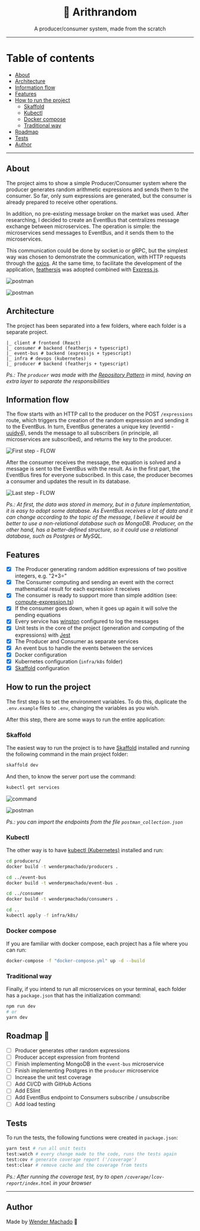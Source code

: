 <h1 align="center">🎲 Arithrandom</h1>

<p align="center">A producer/consumer system, made from the scratch</p>

___

Table of contents
=================
<!--ts-->
   * [About](#About)
   * [Architecture](#architecture)
   * [Information flow](#information-flow)
   * [Features](#features)
   * [How to run the project](#how-to-run-the-project)
      * [Skaffold](#skaffold)
      * [Kubectl](#kubectl)
      * [Docker compose](#docker-compose)
      * [Traditional way](#traditional-way)
   * [Roadmap](#roadmap-)
   * [Tests](#tests)
   * [Author](#author)
<!--te-->

____

## About

The project aims to show a simple Producer/Consumer system where the producer generates random arithmetic expressions and sends them to the consumer. So far, only sum expressions are generated, but the consumer is already prepared to receive other operations.

In addition, no pre-existing message broker on the market was used. After researching, I decided to create an EventBus that centralizes message exchange between microservices. The operation is simple: the microservices send messages to EventBus, and it sends them to the microservices.

This communication could be done by socket.io or gRPC, but the simplest way was chosen to demonstrate the communication, with HTTP requests through the [axios](https://github.com/axios/axios). At the same time, to facilitate the development of the application, [feathersjs](https://feathersjs.com/) was adopted combined with [Express.js](http://expressjs.com/).

![postman](.github/images/postman2.jpg)

![postman](.github/images/postman3.jpg)

## Architecture

The project has been separated into a few folders, where each folder is a separate project.

```
|_ client # frontend (React)
|_ consumer # backend (featherjs + typescript)
|_ event-bus # backend (expressjs + typescript)
|_ infra # devops (kubernetes)
|_ producer # backend (featherjs + typescript)
```

*Ps.: The `producer` was made with the [Repository Pattern](https://martinfowler.com/eaaCatalog/repository.html) in mind, having an extra layer to separate the responsibilities*

## Information flow

The flow starts with an HTTP call to the producer on the POST `/expressions` route, which triggers the creation of the random expression and sending it to the EventBus. In turn, EventBus generates a unique key (eventId - [uuidv4](https://github.com/uuidjs/uuid)), sends the message to all subscribers (in principle, all microservices are subscribed), and returns the key to the producer.

![First step - FLOW](.github/images/flow1.jpg)

After the consumer receives the message, the equation is solved and a message is sent to the EventBus with the result. As in the first part, the EventBus fires for everyone subscribed. In this case, the producer becomes a consumer and updates the result in its database.

![Last step - FLOW](.github/images/flow2.jpg)

*Ps.: At first, the data was stored in memory, but in a future implementation, it is easy to adopt some database. As EventBus receives a lot of data and it can change according to the topic of the message, I believe it would be better to use a non-relational database such as MongoDB. Producer, on the other hand, has a better-defined structure, so it could use a relational database, such as Postgres or MySQL.*

## Features
* [x] The Producer generating random addition expressions of two positive integers, e.g. "2+3="
* [x] The Consumer computing and sending an event with the correct mathematical result for each expression it receives
* [x] The consumer is ready to support more than simple addition (see: [compute-expression.ts](./consumer/src/services/compute/compute-expression.ts))
* [x] If the consumer goes down, when it goes up again it will solve the pending equations
* [x] Every service has [winston](https://github.com/winstonjs/winston) configured to log the messages
* [x] Unit tests in the core of the project (generation and computing of the expressions) with [Jest](https://jestjs.io/)
* [x] The Producer and Consumer as separate services
* [x] An event bus to handle the events between the services
* [x] Docker configuration
* [x] Kubernetes configuration (`infra/k8s` folder)
* [x] [Skaffold](https://skaffold.dev) configuration

## How to run the project

The first step is to set the environment variables. To do this, duplicate the `.env.example` files to `.env`, changing the variables as you wish.

After this step, there are some ways to run the entire application:

### Skaffold

The easiest way to run the project is to have [Skaffold](https://skaffold.dev/docs/install/) installed and running the following command in the main project folder:

```bash
skaffold dev
```

And then, to know the server port use the command:

```bash
kubectl get services
```

![command](.github/images/kubectl-get-services.jpg)

![postman](.github/images/postman1.jpg)

*Ps.: you can import the endpoints from the file `postman_collection.json`*

### Kubectl

The other way is to have [kubectl (Kubernetes)](https://kubernetes.io/docs/tasks/tools/) installed and run:

```bash
cd producers/
docker build -t wenderpmachado/producers .

cd ../event-bus
docker build -t wenderpmachado/event-bus .

cd ../consumer
docker build -t wenderpmachado/consumers .

cd ..
kubectl apply -f infra/k8s/
```

### Docker compose

If you are familiar with docker compose, each project has a file where you can run:

```bash
docker-compose -f "docker-compose.yml" up -d --build
```

### Traditional way

Finally, if you intend to run all microservices on your terminal, each folder has a `package.json` that has the initialization command:

```bash
npm run dev
# or
yarn dev
```

## Roadmap 🔭

* [ ] Producer generates other random expressions
* [ ] Producer accept expression from frontend
* [ ] Finish implementing MongoDB in the `event-bus` microservice
* [ ] Finish implementing Postgres in the `producer` microservice
* [ ] Increase the unit test coverage
* [ ] Add CI/CD with GitHub Actions
* [ ] Add ESlint
* [ ] Add EventBus endpoint to Consumers subscribe / unsubscribe
* [ ] Add load testing

## Tests

To run the tests, the following functions were created in `package.json`:

```bash
yarn test # run all unit tests
test:watch # every change made to the code, runs the tests again
test:cov # generate coverage report ('/coverage')
test:clear # remove cache and the coverage from tests
```

*Ps.: After running the coverage test, try to open `/coverage/lcov-report/index.html` in your browser*

___

## Author

Made by [Wender Machado](https://www.linkedin.com/in/wenderpmachado/) 🚀
